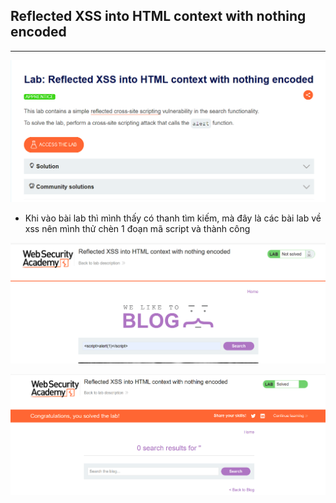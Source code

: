 ## Reflected XSS into HTML context with nothing encoded
***
![](../images/1-1.png)

+ Khi vào bài lab thì mình thấy có thanh tìm kiếm, mà đây là các bài lab về xss nên mình thử chèn 1 đoạn mã script và thành công
  
![](../images/1-2.png)

![](../images/1-3.png)

